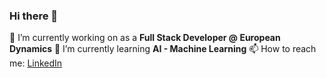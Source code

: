 ### Hi there 👋

🔭 I’m currently working on as a **Full Stack Developer @ European Dynamics**
🌱 I’m currently learning **AI - Machine Learning**
📫 How to reach me: [LinkedIn](https://www.linkedin.com/in/theodoros-theocharis-025161165/)

<!--
**theotheo7/theotheo7** is a ✨ _special_ ✨ repository because its `README.md` (this file) appears on your GitHub profile.

Here are some ideas to get you started:

- 🔭 I’m currently working on ...
- 🌱 I’m currently learning ...
- 👯 I’m looking to collaborate on ...
- 🤔 I’m looking for help with ...
- 💬 Ask me about ...
- 📫 How to reach me: ...
- 😄 Pronouns: ...
- ⚡ Fun fact: ...
-->
